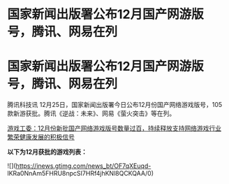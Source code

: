 # 国家新闻出版署公布12月国产网游版号，腾讯、网易在列

# 国家新闻出版署公布12月国产网游版号，腾讯、网易在列

腾讯科技讯 12月25日，国家新闻出版署今日公布12月份国产网络游戏版号，105款新游获批。腾讯《逆战：未来》、网易《萤火突击》等在列。

[游戏工委：12月份新批国产网络游戏版号数量过百，持续释放支持网络游戏行业繁荣健康发展的积极信号](https://news.qq.com/rain/a/20231225A019W600)

**以下为12月获批的游戏列表：**

![](https://inews.gtimg.com/news_bt/OF7qXEuqd-
lKRa0NnAm5FHRU8npcSI7HRf4jhKNl8QCKQAA/0)


